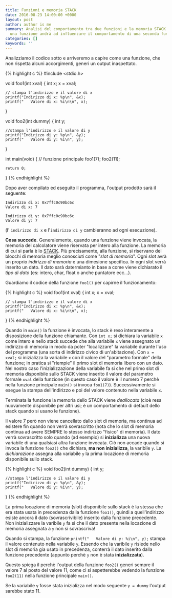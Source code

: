 ```yaml
---
title: Funzioni e memoria STACK
date: 2016-08-23 14:00:00 +0000
layout: post
author: author is me
summary: Analisi del comportamento tra due funzioni e la memoria STACK. Ovvero come
  una funzione andrà ad influenzare il comportamento di una seconda funzione.
categories: []
keywords: ''
---
```

Analizziamo il codice sotto e arriveremo a capire come una funzione, che non rispetta alcuni accorgimenti, generi un output inaspettato.  

{% highlight c %}
#include <stdio.h>

void foo1(int xval) {
    int x;
    x = xval;
    
    // stampa l'indirizzo e il valore di x
    printf("Indirizzo di x: %p\n", &x);
    printf("   Valore di x: %i\n\n", x);
}

void foo2(int dummy) {
    int y;
    
    //stampa l'indirizzo e il valore di y 
    printf("Indirizzo di y: %p\n", &y);
    printf("   Valore di y: %i\n", y);
}

int main(void) {   // funzione principale
    foo1(7);
    foo2(11);
    
    return 0;
}
{% endhighlight %}

Dopo aver compilato ed eseguito il programma, l'output prodotto sarà il seguente:

```
Indirizzo di x: 0x7ffc0c90bc6c
Valore di x: 7

Indirizzo di y: 0x7ffc0c90bc6c
Valore di y: 7
```
(l' ```indirizzo di x``` e l'```indirizzo di y``` cambieranno ad ogni esecuzione).

**Cosa succede.** Generalemente, quando una funzione viene invocata, la memoria del calcolatore viene riservata per intero alla funzione. La memoria di cui si parla è lo [STACK]. Più precisamente, alla funzione, si riservano dei blocchi di memoria meglio conosciuti come "*slot di memoria*". Ogni slot avrà un proprio *indirizzo di memoria* e una dimesione specifica. In ogni slot verrà inserito un dato. Il dato sarà datermianto in base a come viene dichiarato il *tipo di dato* (es: intero, char, float o anche puntatore ecc...).

Guardiamo il codice della funzione ```foo1()``` per capirne il funzionamento: 

{% highlight c %}
void foo1(int xval) {
    int x;
    x = xval;
    
    // stampa l'indirizzo e il valore di x
    printf("Indirizzo di x: %p\n", &x);
    printf("   Valore di x: %i\n\n", x);
}
{% endhighlight %}

Quando in ```main()``` la funzione è invocata, lo stack è reso interamente a disposizione della funzione chiamante. Con ```int x;``` si dichiara la variabile ```x``` come intero e nello stack succede che alla variabile ```x``` viene assegnato un indirizzo di memoria in modo da poter "localizzare" la variabile durante l'uso del programma (una sorta di indirizzo civico di un'abitazione). Con ```x = xval;```  si inizializza la variabile ```x``` con il valore del "parametro formale" della funzione; in pratica si "riempie" il primo slot di memoria libero con un dato. Nel nostro caso l'inizializzazione della variabile fa si che nel primo slot di memoria disponibile sullo STACK viene inserito il valore del parametro formale ```xval``` della funzione (in questo caso il valore è il numero 7 perchè nella funzione principale ```main()``` si invoca ```foo1(7)```). Successivamente si esegue la stampa dell'indirizzo e poi del valore contenuto nella variabile ```x```.

Terminata la funzione la memoria dello STACK viene *deallocata* (cioè resa nuovamente disponibile per altri usi; è un comportamento di default dello stack quando si usano le funzione). 

Il valore 7 però non viene cancellato dallo slot di memoria, ma continua ad esistere fin quando non verrà sovrascritto (nota che lo slot di memoria continua ad avere SEMPRE lo stesso indirizzo "fisico" di memoria). Il dato verrà sovrascritto solo quando (ad esempio) si **inizializza** una nuova variabile di una qualsiasi altra funzione invocata. Ciò non accade quando si invoca la funzione ```foo2()``` che dichiara, **ma non inizializza**, la varibile ```y```. La *dichiarazione* assegna alla variabile ```y``` la prima locazione di memoria disponibile sullo stack.  

{% highlight c %}
void foo2(int dummy) {
    int y;
    
    //stampa l'indirizzo e il valore di y 
    printf("Indirizzo di y: %p\n", &y);
    printf("   Valore di y: %i\n", y);
}
{% endhighlight %}

La prima locazione di memoria (slot) disponibile sullo stack è la stessa che era stata usata in precedenza dalla funzione ```foo1()```, quindi a quell'indirizzo esiste ancora il dato (sovrascrivibile) inserito dalla funzione precedente. Non inizializzare la varibile ```y``` fa si che il dato presente nella locazione di memoria assegnata a ```y``` non si sovrascriva!

Quando si stampa, la funzione ```printf("   Valore di y: %i\n", y);``` stampa il valore contenuto nella variabile ```y```. Essendo che la varibile ```y``` risiede nello slot di memoria gia usato in precedenza, conterrà il dato inserito dalla funzione precedente (appunto perchè ```y``` non è stata **inizializzata**).

Questo spiega il perchè l'output della funzione ```foo2()``` generi sempre il valore 7 al posto del valore 11, come ci si aspetterebbe vedendo la funzione ```foo2(11)``` nella funzione principale ```main()```.

Se la variabile ```y``` fosse stata inizializza nel modo seguente ```y = dummy``` l'output sarebbe stato 11. 

[STACK]: https://it.wikipedia.org/wiki/Pila_(informatica)